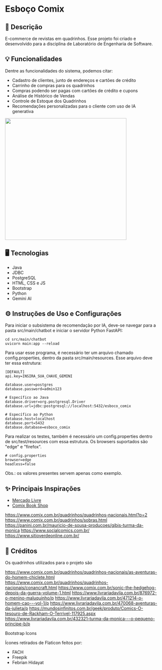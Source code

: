 # Esboço Comix

## 📄 Descrição

E-commerce de revistas em quadrinhos.
Esse projeto foi criado e desenvolvido para a disciplina de Laboratório de Engenharia de Software.

## 💡 Funcionalidades
Dentre as funcionalidades do sistema, podemos citar:
- Cadastro de clientes, junto de endereços e cartões de crédito
- Carrinho de compras para os quadrinhos
- Compras podendo ser pagas com cartões de crédito e cupons 
- Análise de Histórico de Vendas
- Controle de Estoque dos Quadrinhos
- Recomendações personalizadas para o cliente com uso de IA generativa

<img src="https://github.com/user-attachments/assets/f7bd76b6-f7e9-4e31-afc4-01e208f55978" height="400px" />

## 🖥️ Tecnologias
- Java
- JDBC
- PostgreSQL
- HTML, CSS e JS
- Bootstrap
- Python
- Gemini AI

## ⚙️ Instruções de Uso e Configurações
Para iniciar o subsistema de recomendação por IA, deve-se navegar para a pasta src/main/chatbot e iniciar o servidor Python FastAPI:

```
cd src/main/chatbot
uvicorn main:app --reload
```

Para usar esse programa, é necessário ter um arquivo chamado config.properties, dentro da pasta src/main/resources. Esse arquivo deve ter essa estrutura: 

```
[DEFAULT]
api.key=INSIRA_SUA_CHAVE_GEMINI

database.user=postgres
database.password=admin123

# Especí­fico ao Java
database.driver=org.postgresql.Driver
database.url=jdbc:postgresql://localhost:5432/esboco_comix

# Especí­fico ao Python
database.host=localhost
database.port=5432
database.database=esboco_comix
```

Para realizar os testes, também é necessário um config.properties dentro de src/test/resources com essa estrutura. Os browsers suportados são "edge" e "firefox".

```
# config.properties
browser=edge
headless=false
```

Obs.: os valores presentes servem apenas como exemplo.

## ✨ Principais Inspirações

- [Mercado Livre](https://www.mercadolivre.com.br/)
- [Comix Book Shop](https://www.comix.com.br/)

https://www.comix.com.br/quadrinhos/quadrinhos-nacionais.html?p=2
    https://www.comix.com.br/quadrinhos/sobras.html
    https://panini.com.br/mauricio-de-sousa-producoes/gibis-turma-da-monica
    https://www.socialcomics.com.br/
    https://www.sitioverdeonline.com.br/

## 🎥 Créditos
Os quadrinhos utilizados para o projeto são

https://www.comix.com.br/quadrinhos/quadrinhos-nacionais/as-aventuras-do-homem-chiclete.html
https://www.comix.com.br/quadrinhos/quadrinhos-nacionais/conancraft.html
https://www.comix.com.br/sonic-the-hedgehog-depois-da-guerra-volume-1.html
https://www.livrariadavila.com.br/876972-o-menino-maluquinho/p
https://www.livrariadavila.com.br/471214-o-homem-cao---vol-1/p
https://www.livrariadavila.com.br/470068-aventuras-da-julieta/p
https://mundosinfinitos.com.br/geek/produto/Comics-O-tesouro-de-Rackham-O-Terrivel-117925.aspx
https://www.livrariadavila.com.br/432321-turma-da-monica---o-pequeno-principe-b/p

Bootstrap Icons

Ícones retirados de Flaticon feitos por:
- FACH
- Freepik
- Febrian Hidayat

